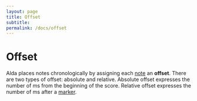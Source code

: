 ---layout: pagetitle: Offsetsubtitle:permalink: /docs/offset---# OffsetAlda places notes chronologically by assigning each [note](notes.md) an **offset**. There are two types of offset: absolute and relative. Absolute offset expresses the number of ms from the beginning of the score. Relative offset expresses the number of ms after a [marker](markers.md). 